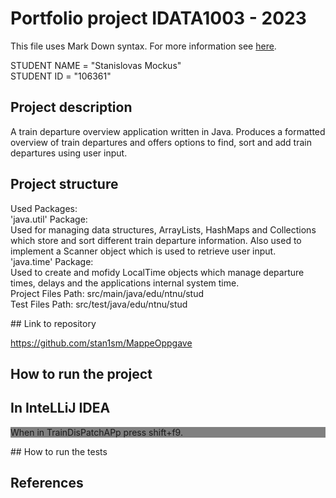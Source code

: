 # Portfolio project IDATA1003 - 2023
This file uses Mark Down syntax. For more information see [here](https://www.markdownguide.org/basic-syntax/).

STUDENT NAME = "Stanislovas Mockus"  
STUDENT ID = "106361"

## Project description

[//]: # (TODO: Write a short description of your project/product here.)
A train departure overview application written in Java. Produces a formatted overview of train departures and offers options to find, sort and add train departures using user input. 
## Project structure

[//]: # (TODO: Describe the structure of your project here. How have you used packages in your structure. Where are all sourcefiles stored. Where are all JUnit-test classes stored. etc.)
<p>
  Used Packages:
  <br>
  'java.util' Package:
  <br>
  Used for managing data structures, ArrayLists, HashMaps and Collections which store and sort different train departure information.
  Also used to implement a Scanner object which is used to retrieve user input.
  <br>
  'java.time' Package:
  <br>
  Used to create and mofidy LocalTime objects which manage departure times, delays and the applications internal system time.
  <br>
  Project Files Path: src/main/java/edu/ntnu/stud
  <br>
  Test Files Path: src/test/java/edu/ntnu/stud
</p>
## Link to repository

[//]: # (TODO: Include a link to your repository here.)
https://github.com/stan1sm/MappeOppgave

## How to run the project

[//]: # (TODO: Describe how to run your project here. What is the main class? What is the main method?
What is the input and output of the program? What is the expected behaviour of the program?)
<h2>In InteLLiJ IDEA</h2>
<p style="background-color:gray;">
  When in TrainDisPatchAPp press shift+f9.  
</p>
## How to run the tests

[//]: # (TODO: Describe how to run the tests here.)

## References

[//]: # (TODO: Include references here, if any. For example, if you have used code from the course book, include a reference to the chapter.
Or if you have used code from a website or other source, include a link to the source.)

